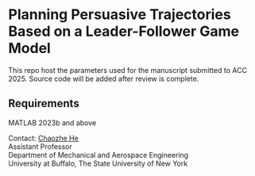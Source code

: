 # Planning Persuasive Trajectories Based on a Leader-Follower Game Model
This repo host the parameters used for the manuscript submitted to ACC 2025.
Source code will be added after review is complete.

## Requirements
MATLAB 2023b and above
 
Contact: 
[Chaozhe He](https://www.buffalo.edu/~chaozheh/) \
Assistant Professor \
Department of Mechanical and Aerospace Engineering \
University at Buffalo, The State University of New York
